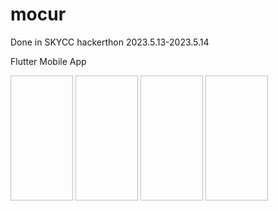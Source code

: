 # mocur
Done in SKYCC hackerthon 2023.5.13-2023.5.14

Flutter Mobile App

<img scr="./images/Screenshot_1684010951.png" width="100" height="200"/> <img scr="./images/Screenshot_1684011005.png" width="100" height="200"> <img scr="./images/Screenshot_1683985812.png" width="100" height="200"> <img scr="./images/Screenshot_1684011170.png" width="100" height="200"> 
